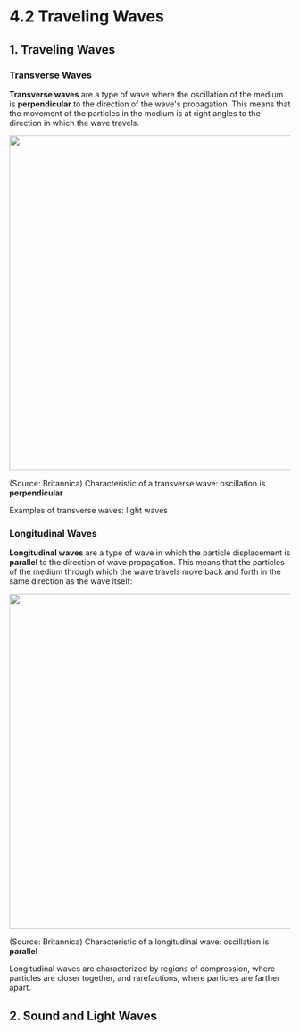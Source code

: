 # 4.2 Traveling Waves

## 1. Traveling Waves

### Transverse Waves

**Transverse waves** are a type of wave where the oscillation of the medium is **perpendicular** to the direction of the wave's propagation. This means that the movement of the particles in the medium is at right angles to the direction in which the wave travels.

<img src="https://cdn.britannica.com/29/4729-050-8686E17A/transverse-wave-physics.jpg" width="600" height="auto">

(Source: Britannica) Characteristic of a transverse wave: oscillation is **perpendicular**

Examples of transverse waves: light waves

### Longitudinal Waves

**Longitudinal waves** are a type of wave in which the particle displacement is **parallel** to the direction of wave propagation. This means that the particles of the medium through which the wave travels move back and forth in the same direction as the wave itself:

<img src="https://cdn.britannica.com/84/2184-050-8CBC016A/wave-representation.jpg" width="600" height="auto">

(Source: Britannica) Characteristic of a longitudinal wave: oscillation is **parallel**

Longitudinal waves are characterized by regions of compression, where particles are closer together, and rarefactions, where particles are farther apart.

## 2. Sound and Light Waves
